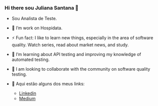 ### Hi there sou Juliana Santana 👋 


- Sou Analista de Teste.

- 🔭 I’m work on Hospidata.

- ⚡ Fun fact: I like to learn new things, especially in the area of ​​software quality. Watch series, read about market news, and study.

- 🌱 I’m learning about API testing and improving my knowledge of automated testing.

- 👯 I am looking to collaborate with the community on software quality testing.


- 🔗 Aqui estão alguns dos meus links:
    -  [Linkedin](https://www.linkedin.com/in/juliana-santana-/)
    -  [Medium](https://medium.com/@julianasantana75)

